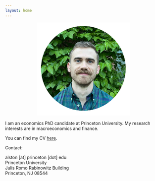 ```yaml
---
layout: home
---
```


<p align="center">
<img src="./files/headshot.jpg" width="300">
</p>

I am an economics PhD candidate at Princeton University. My research interests are in macroeconomics and finance.

You can find my CV [here](./files/alston_cv.pdf).

Contact:

alston [at] princeton [dot] edu \
Princeton University \
Julis Romo Rabinowitz Building \
Princeton, NJ 08544



